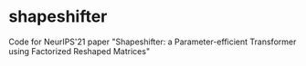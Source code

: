 # shapeshifter
Code for NeurIPS'21 paper "Shapeshifter: a Parameter-efficient Transformer using Factorized Reshaped Matrices"
